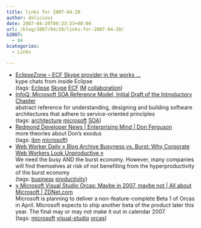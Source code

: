 ```yaml
---
title: links for 2007-04-20
author: delicious
date: 2007-04-20T00:33:23+00:00
url: /blog/2007/04/20/links-for-2007-04-20/
b2007:
  - 04
bcategories:
  - Links

---
```

  * <div>
      <a href="http://www.eclipsezone.com/eclipse/forums/t93518.html">EclipseZone &#8211; ECF Skype provider in the works &#8230;</a>
    </div>
    
    <div>
      kype chats from inside Eclipse
    </div>
    
    <div>
      (tags: <a href="http://del.icio.us/frodenas/Eclipse">Eclipse</a> <a href="http://del.icio.us/frodenas/Skype">Skype</a> <a href="http://del.icio.us/frodenas/ECF">ECF</a> <a href="http://del.icio.us/frodenas/IM">IM</a> <a href="http://del.icio.us/frodenas/collaboration">collaboration</a>)
    </div>

  * <div>
      <a href="http://www.infoq.com/news/2007/04/ms-soa-reference-model">InfoQ: Microsoft SOA Reference Model, Initial Draft of the Introductory Chapter</a>
    </div>
    
    <div>
      abstract reference for understanding, designing and building software architectures that adhere to service-oriented principles
    </div>
    
    <div>
      (tags: <a href="http://del.icio.us/frodenas/architecture">architecture</a> <a href="http://del.icio.us/frodenas/microsoft">microsoft</a> <a href="http://del.icio.us/frodenas/SOA">SOA</a>)
    </div>

  * <div>
      <a href="http://reddevnews.com/features/article.aspx?editorialsid=709">Redmond Developer News | Enterprising Mind | Don Ferguson</a>
    </div>
    
    <div>
      more theories about Don&#8217;s exodus
    </div>
    
    <div>
      (tags: <a href="http://del.icio.us/frodenas/ibm">ibm</a> <a href="http://del.icio.us/frodenas/microsoft">microsoft</a>)
    </div>

  * <div>
      <a href="http://webworkerdaily.com/2007/04/19/busyness-vs-burst-why-corporate-web-workers-look-unproductive/">Web Worker Daily » Blog Archive Busyness vs. Burst: Why Corporate Web Workers Look Unproductive «</a>
    </div>
    
    <div>
      We need the busy AND the burst economy. However, many companies will find themselves at risk of not benefiting from the hyperproductivity of the burst economy
    </div>
    
    <div>
      (tags: <a href="http://del.icio.us/frodenas/business">business</a> <a href="http://del.icio.us/frodenas/productivity">productivity</a>)
    </div>

  * <div>
      <a href="http://blogs.zdnet.com/microsoft/?p=395">» Microsoft Visual Studio Orcas: Maybe in 2007, maybe not | All about Microsoft | ZDNet.com</a>
    </div>
    
    <div>
      Microsoft is planning to deliver a non-feature-complete Beta 1 of Orcas in April. Microsoft expects to ship another beta of the product later this year. The final may or may not make it out in calendar 2007.
    </div>
    
    <div>
      (tags: <a href="http://del.icio.us/frodenas/microsoft">microsoft</a> <a href="http://del.icio.us/frodenas/visual-studio">visual-studio</a> <a href="http://del.icio.us/frodenas/orcas">orcas</a>)
    </div>
